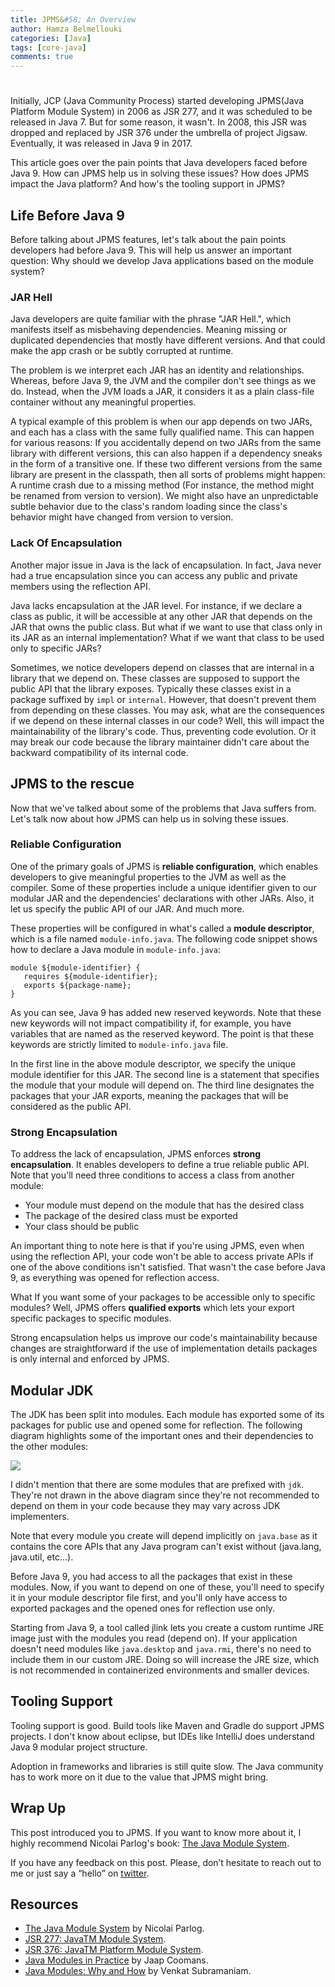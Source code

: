 ```yaml
---
title: JPMS&#58; An Overview
author: Hamza Belmellouki
categories: [Java]
tags: [core-java]
comments: true
---
```

# 
Initially, JCP (Java Community Process) started developing JPMS(Java Platform Module System) in 2006 as JSR 277, and it was scheduled to be released in Java 7. But for some reason, it wasn't. In 2008, this JSR was dropped and replaced by JSR 376 under the umbrella of project Jigsaw. Eventually, it was released in Java 9 in 2017.

This article goes over the pain points that Java developers faced before Java 9. How can JPMS help us in solving these issues? How does JPMS impact the Java platform? And how's the tooling support in JPMS?

## Life Before Java 9
Before talking about JPMS features, let's talk about the pain points developers had before Java 9. This will help us answer an important question: Why should we develop Java applications based on the module system?

### JAR Hell
Java developers are quite familiar with the phrase "JAR Hell.", which manifests itself as misbehaving dependencies. Meaning missing or duplicated dependencies that mostly have different versions. And that could make the app crash or be subtly corrupted at runtime. 

The problem is we interpret each JAR has an identity and relationships. Whereas, before Java 9, the JVM and the compiler don't see things as we do. Instead, when the JVM loads a JAR, it considers it as a plain class-file container without any meaningful properties.

A typical example of this problem is when our app depends on two JARs, and each has a class with the same fully qualified name. This can happen for various reasons: If you accidentally depend on two JARs from the same library with different versions, this can also happen if a dependency sneaks in the form of a transitive one.
If these two different versions from the same library are present in the classpath, then all sorts of problems might happen: A runtime crash due to a missing method (For instance, the method might be renamed from version to version). We might also have an unpredictable subtle behavior due to the class's random loading since the class's behavior might have changed from version to version.

### Lack Of Encapsulation
Another major issue in Java is the lack of encapsulation. In fact, Java never had a true encapsulation since you can access any public and private members using the reflection API.

Java lacks encapsulation at the JAR level. For instance, if we declare a class as public, it will be accessible at any other JAR that depends on the JAR that owns the public class. 
But what if we want to use that class only in its JAR as an internal implementation? What if we want that class to be used only to specific JARs?

Sometimes, we notice developers depend on classes that are internal in a library that we depend on. These classes are supposed to support the public API that the library exposes. Typically these classes exist in a package suffixed by `impl` or `internal`. However, that doesn't prevent them from depending on these classes. 
You may ask, what are the consequences if we depend on these internal classes in our code? Well, this will impact the maintainability of the library's code. Thus, preventing code evolution. Or it may break our code because the library maintainer didn't care about the backward compatibility of its internal code.

## JPMS to the rescue
Now that we've talked about some of the problems that Java suffers from. Let's talk now about how JPMS can help us in solving these issues.

### Reliable Configuration
One of the primary goals of JPMS is **reliable configuration**, which enables developers to give meaningful properties to the JVM as well as the compiler. Some of these properties include a unique identifier given to our modular JAR and the dependencies' declarations with other JARs. Also, it let us specify the public API of our JAR. And much more.

These properties will be configured in what's called a **module descriptor**, which is a file named `module-info.java`. The following code snippet shows how to declare a Java module in `module-info.java`:

```
module ${module-identifier} {
   requires ${module-identifier};
   exports ${package-name};
}
```

As you can see, Java 9 has added new reserved keywords. Note that these new keywords will not impact compatibility if, for example, you have variables that are named as the reserved keyword. The point is that these keywords are strictly limited to `module-info.java` file. 

In the first line in the above module descriptor, we specify the unique module identifier for this JAR. The second line is a statement that specifies the module that your module will depend on. The third line designates the packages that your JAR exports, meaning the packages that will be considered as the public API.

### Strong Encapsulation
To address the lack of encapsulation, JPMS enforces **strong encapsulation**. It enables developers to define a true reliable public API. Note that you'll need three conditions to access a class from another module:
* Your module must depend on the module that has the desired class
* The package of the desired class must be exported
* Your class should be public

An important thing to note here is that if you're using JPMS, even when using the reflection API, your code won't be able to access private APIs if one of the above conditions isn't satisfied. That wasn't the case before Java 9, as everything was opened for reflection access.

What If you want some of your packages to be accessible only to specific modules? Well, JPMS offers **qualified exports** which lets your export specific packages to specific modules. 

Strong encapsulation helps us improve our code's maintainability because changes are straightforward if the use of implementation details packages is only internal and enforced by JPMS.

## Modular JDK
The JDK has been split into modules. Each module has exported some of its packages for public use and opened some for reflection. The following diagram highlights some of the important ones and their dependencies to the other modules:

![](https://i.imgur.com/SxgrSA3.png)

I didn't mention that there are some modules that are prefixed with `jdk`. They're not drawn in the above diagram since they're not recommended to depend on them in your code because they may vary across JDK implementers.

Note that every module you create will depend implicitly on `java.base` as it contains the core APIs that any Java program can't exist without (java.lang, java.util, etc...).

Before Java 9, you had access to all the packages that exist in these modules. Now, if you want to depend on one of these, you'll need to specify it in your module descriptor file first, and you'll only have access to exported packages and the opened ones for reflection use only.

Starting from Java 9, a tool called jlink lets you create a custom runtime JRE image just with the modules you read (depend on). If your application doesn't need modules like `java.desktop` and `java.rmi`, there's no need to include them in our custom JRE. Doing so will increase the JRE size, which is not recommended in containerized environments and smaller devices.

## Tooling Support
Tooling support is good. Build tools like Maven and Gradle do support JPMS projects. I don't know about eclipse, but IDEs like IntelliJ does understand Java 9 modular project structure. 

Adoption in frameworks and libraries is still quite slow. The Java community has to work more on it due to the value that JPMS might bring.

## Wrap Up
This post introduced you to JPMS. If you want to know more about it, I highly recommend Nicolai Parlog's book: [The Java Module System](https://www.amazon.com/Java-Module-System-Nicolai-Parlog/dp/1617294284).

If you have any feedback on this post. Please, don’t hesitate to reach out to me or just say a “hello” on [twitter](https://twitter.com/HamzaLovesJava).


## Resources
* [The Java Module System](https://www.amazon.com/Java-Module-System-Nicolai-Parlog/dp/1617294284) by Nicolai Parlog.  
* [JSR 277: JavaTM Module System](https://jcp.org/en/jsr/detail?id=277).  
* [JSR 376: JavaTM Platform Module System](https://jcp.org/en/jsr/detail?id=376).  
* [Java Modules in Practice](https://www.youtube.com/watch?v=u4VV9NSK_0Y&t=546s&ab_channel=OracleDevelopers) by Jaap Coomans.  
* [Java Modules: Why and How](https://www.youtube.com/watch?v=DItYExUOPeM&ab_channel=OracleDevelopers) by Venkat Subramaniam.  

